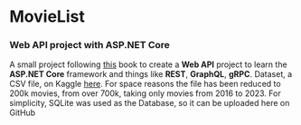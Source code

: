 # MovieList

### Web API project with ASP.NET Core

A small project following [this](https://www.manning.com/books/building-web-apis-with-asp-net-core) book to create a **Web API** project to learn the **ASP.NET Core** framework and things like **REST**, **GraphQL**, **gRPC**.
Dataset, a CSV file, on Kaggle [here](https://www.kaggle.com/datasets/akshaypawar7/millions-of-movies).
For space reasons the file has been reduced to 200k movies, from over 700k, taking only movies from 2016 to 2023.
For simplicity, SQLite was used as the Database, so it can be uploaded here on GitHub
